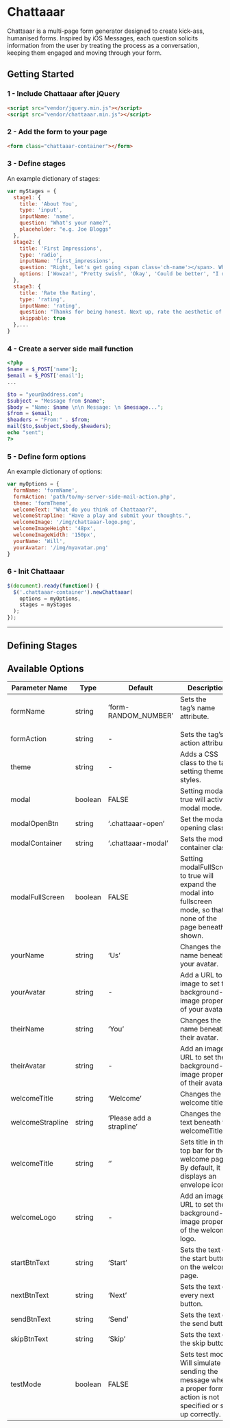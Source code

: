 #  Chattaaar

Chattaaar is a multi-page form generator designed to create kick-ass, humanised forms. Inspired by iOS Messages, each question solicits information from the user by treating the process as a conversation, keeping them engaged and moving through your form.

## Getting Started

### 1 - Include Chattaaar after jQuery

```html
<script src="vendor/jquery.min.js"></script>
<script src="vendor/chattaaar.min.js"></script>
```

### 2 - Add the form to your page

```html
<form class="chattaaar-container"></form>
```

### 3 - Define stages
An example dictionary of stages:

```js
var myStages = {
  stage1: {
    title: 'About You',
    type: 'input',
    inputName: 'name',
    question: "What's your name?",
    placeholder: "e.g. Joe Bloggs"
  },
  stage2: {
    title: 'First Impressions',
    type: 'radio',
    inputName: 'first_impressions',
    question: "Right, let's get going <span class='ch-name'></span>. What are your first impressions of Chattaaar?",
    options: ['Wowza!', "Pretty swish", 'Okay', 'Could be better', "I don't like it"]
  },
  stage3: {
    title: 'Rate the Rating',
    type: 'rating',
    inputName: 'rating',
    question: "Thanks for being honest. Next up, rate the aesthetic of this ratings widget.",
    skippable: true
  },...
}
```

### 4 - Create a server side mail function

```php
<?php
$name = $_POST['name'];
$email = $_POST['email'];
...

$to = "your@address.com";
$subject = "Message from $name";
$body = "Name: $name \n\n Message: \n $message...";
$from = $email;
$headers = "From:" . $from;
mail($to,$subject,$body,$headers);
echo "sent";
?>
```

### 5 - Define form options
An example dictionary of options:

```js
var myOptions = {
  formName: 'formName',
  formAction: 'path/to/my-server-side-mail-action.php',
  theme: 'formTheme',
  welcomeText: "What do you think of Chattaaar?",
  welcomeStrapline: "Have a play and submit your thoughts.",
  welcomeImage: '/img/chattaaar-logo.png',
  welcomeImageHeight: '48px',
  welcomeImageWidth: '150px',
  yourName: 'Will',
  yourAvatar: '/img/myavatar.png'
}
```

### 6 - Init Chattaaar
```js
$(document).ready(function() {
  $('.chattaaar-container').newChattaaar(
    options = myOptions,
    stages = myStages
  );
});
```

* * *

## Defining Stages

## Available Options

| Parameter Name   | Type    | Default                            | Description                                                                                                            |
|------------------|---------|------------------------------------|------------------------------------------------------------------------------------------------------------------------|
| formName         | string  | ‘form-RANDOM_NUMBER’               | Sets the <form> tag’s name attribute.                                                                                  |
| formAction       | string  | -                                  | Sets the <form> tag’s action attribute.                                                                                |
| theme            | string  | -                                  | Adds a CSS class to the <form> tag setting theme styles.                                                               |
| modal            | boolean | FALSE                              | Setting modal to true will activate modal mode.                                                                        |
| modalOpenBtn     | string  | ‘.chattaaar-open’                  | Set the modal opening class.                                                                                           |
| modalContainer   | string  | ‘.chattaaar-modal’                 | Sets the modal container class.                                                                                        |
| modalFullScreen  | boolean | FALSE                              | Setting modalFullScreen to true will expand the modal into fullscreen mode, so that none of the page beneath is shown. |
| yourName         | string  | ‘Us’                               | Changes the name beneath your avatar.                                                                                  |
| yourAvatar       | string  | -                                  | Add a URL to an image to set the background-image property of your avatar.                                             |
| theirName        | string  | ‘You’                              | Changes the name beneath their avatar.                                                                                 |
| theirAvatar      | string  | -                                  | Add an image URL to set the background-image property of their avatar.                                                 |
| welcomeTitle     | string  | ‘Welcome’                          | Changes the welcome title.                                                                                             |
| welcomeStrapline | string  | ‘Please add a strapline’           | Changes the text beneath the welcomeTitle.                                                                             |
| welcomeTitle     | string  | ‘<i class="el-icon-envelope"></i>’ | Sets title in the top bar for the welcome page. By default, it displays an envelope icon.                              |
| welcomeLogo      | string  | -                                  | Add an image URL to set the background-image property of the welcome logo.                                             |
| startBtnText     | string  | ‘Start’                            | Sets the text of the start button on the welcome page.                                                                 |
| nextBtnText      | string  | ‘Next’                             | Sets the text of every next button.                                                                                    |
| sendBtnText      | string  | ‘Send’                             | Sets the text of the send button.                                                                                      |
| skipBtnText      | string  | ‘Skip’                             | Sets the text of the skip button.                                                                                      |
| testMode         | boolean | FALSE                              | Sets test mode. Will simulate sending the message when a proper form action is not specified or set up correctly.      |